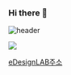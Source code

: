 ### Hi there 👋

![header](https://capsule-render.vercel.app/api?type=waving&color=gradient:#c779d0,100:2FE4ED&height=170&section=header&text=YoungJo&fontSize=50&fontColor=FFFFFF)

![](https://emotiondesignlabdotcom.files.wordpress.com/2015/11/edesign_logo_final_last_2.jpg?w=244)

[eDesignLAB주소](https://emotiondesignlab.com/)
